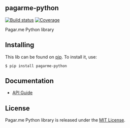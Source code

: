 ## pagarme-python
[![Build status](https://travis-ci.org/pagarme/pagarme-python.svg?branch=master)](https://secure.travis-ci.org/pagarme/pagarme-python)
[![Coverage](https://coveralls.io/repos/pagarme/pagarme-python/badge.svg?branch=master&service=github)](https://coveralls.io/github/pagarme/pagarme-python)

Pagar.me Python library

## Installing

This lib can be found on [pip](https://pypi.python.org/pypi/pagarme-python). To install it, use:

```
$ pip install pagarme-python
```

## Documentation

* [API Guide](http://pagar.me/docs)

## License

Pagar.me Python library is released under the [MIT License](http://www.opensource.org/licenses/MIT).
